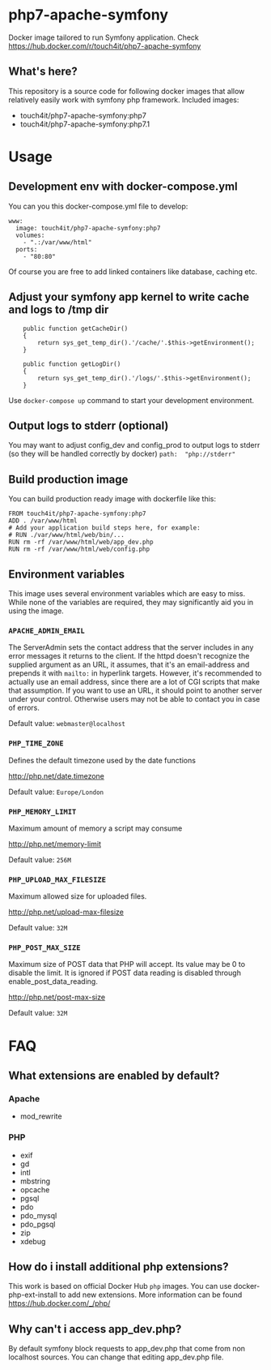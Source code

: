 # php7-apache-symfony
Docker image tailored to run Symfony application. Check https://hub.docker.com/r/touch4it/php7-apache-symfony

## What's here?

This repository is a source code for following docker images that allow relatively easily work with symfony php framework. Included images:

* touch4it/php7-apache-symfony:php7
* touch4it/php7-apache-symfony:php7.1

# Usage

## Development env with docker-compose.yml

You can you this docker-compose.yml file to develop:

```
www:
  image: touch4it/php7-apache-symfony:php7
  volumes:
    - ".:/var/www/html"
  ports:
    - "80:80"
```
Of course you are free to add linked containers like database, caching etc.

## Adjust your symfony app kernel to write cache and logs to /tmp dir
```
    public function getCacheDir()
    {
        return sys_get_temp_dir().'/cache/'.$this->getEnvironment();
    }

    public function getLogDir()
    {
        return sys_get_temp_dir().'/logs/'.$this->getEnvironment();
    }
```

Use ```docker-compose up``` command to start your development environment.

## Output logs to stderr (optional)

You may want to adjust config_dev and config_prod to output logs to stderr (so they will be handled correctly by docker)
``
path:  "php://stderr"
``

## Build production image

You can build production ready image with dockerfile like this:

```
FROM touch4it/php7-apache-symfony:php7
ADD . /var/www/html
# Add your application build steps here, for example:
# RUN ./var/www/html/web/bin/...
RUN rm -rf /var/www/html/web/app_dev.php
RUN rm -rf /var/www/html/web/config.php
```

## Environment variables

This image uses several environment variables which are easy to miss. While none of the variables are required, they may significantly aid you in using the image.

### `APACHE_ADMIN_EMAIL`

The ServerAdmin sets the contact address that the server includes in any error messages it returns to the client.
If the httpd doesn't recognize the supplied argument as an URL, it assumes, that it's an email-address and prepends it with `mailto:` in hyperlink targets.
However, it's recommended to actually use an email address, since there are a lot of CGI scripts that make that assumption.
If you want to use an URL, it should point to another server under your control. Otherwise users may not be able to contact you in case of errors.

Default value: `webmaster@localhost`

### `PHP_TIME_ZONE`

Defines the default timezone used by the date functions

http://php.net/date.timezone

Default value: `Europe/London`

### `PHP_MEMORY_LIMIT`

Maximum amount of memory a script may consume

http://php.net/memory-limit

Default value: `256M`

### `PHP_UPLOAD_MAX_FILESIZE`

Maximum allowed size for uploaded files.

http://php.net/upload-max-filesize

Default value: `32M`

### `PHP_POST_MAX_SIZE`

Maximum size of POST data that PHP will accept.
Its value may be 0 to disable the limit.
It is ignored if POST data reading is disabled through enable_post_data_reading.

http://php.net/post-max-size

Default value: `32M`

# FAQ

## What extensions are enabled by default?

### Apache

* mod_rewrite

### PHP

* exif
* gd
* intl
* mbstring
* opcache
* pgsql
* pdo
* pdo_mysql
* pdo_pgsql
* zip
* xdebug

## How do i install additional php extensions?
This work is based on official Docker Hub `php` images. You can use docker-php-ext-install to add new extensions. More information can be found https://hub.docker.com/_/php/

## Why can't i access app_dev.php?
By default symfony block requests to app_dev.php that come from non localhost sources. You can change that editing app_dev.php file.

